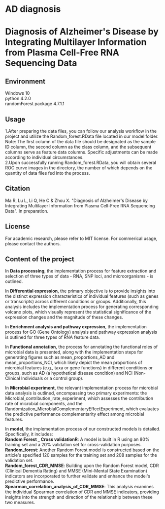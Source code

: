 # AD diagnosis
Diagnosis of Alzheimer's Disease by Integrating Multilayer Information from Plasma Cell-Free RNA Sequencing Data
===

Environment
---
Windows 10  
python 4.2.0  
randomForest package 4.7.1.1  

Usage
---
1.After preparing the data files, you can follow our analysis workflow in the project and utilize the Random_forest.RData file located in our model folder. Note: The first column of the data file should be designated as the sample ID column, the second column as the class column, and the subsequent columns serve as feature data columns. Specific adjustments can be made according to individual circumstances.  
2.Upon successfully running Random_forest.RData, you will obtain several ROC curve images in the directory, the number of which depends on the quantity of data files fed into the process.  

Citation
---
Ma R, Lu L, Li Q, He C & Zhou X. "Diagnosis of Alzheimer's Disease by Integrating Multilayer Information from Plasma Cell-Free RNA Sequencing Data". In preparation.  

License
---
For academic research, please refer to MIT license.
For commerical usage, please contact the authors.

Content of the project
---
In __Data processing__, the implementation process for feature extraction and selection of three types of data - RNA, SNP loci, and microorganisms - is outlined.  

In __Differential expression__, the primary objective is to provide insights into the distinct expression characteristics of individual features (such as genes or transcripts) across different conditions or groups. Additionally, this analysis includes the implementation process for generating corresponding volcano plots, which visually represent the statistical significance of the expression changes and the magnitude of these changes.  

In __Enrichment analysis and pathway expression__, the implementation process for GO (Gene Ontology) analysis and pathway expression analysis is outlined for three types of RNA feature data.  

In __Functional annotation__, the process for annotating the functional roles of microbial data is presented, along with the implementation steps for generating figures such as mean_proportions_AD and mean_proportions_NCI, which likely depict the mean proportions of microbial features (e.g., taxa or gene functions) in different conditions or groups, such as AD (a hypothetical disease condition) and NCI (Non-Clinical Individuals or a control group).  

In __Microbial experiment__, the relevant implementation process for microbial data analysis is outlined, encompassing two primary experiments: the Microbial_contribution_rate_experiment, which assesses the contribution rate of microbial components, and the Randomization_MicrobialComplementaryEffectExperiment, which evaluates the predictive performance complementarity effect among microbial features.  

In __model__, the implementation process of our constructed models is detailed. Specifically, it includes:  
        __Random Forest _ Cross validationR__: A model is built in R using an 80% training set and a 20% validation set for cross-validation purposes.  
        __Random_forest__: Another Random Forest model is constructed based on the article's specified 120 samples for the training set and 208 samples for the validation set.  
        __Random_forest_CDR_MMSE__: Building upon the Random Forest model, CDR (Clinical Dementia Rating) and MMSE (Mini-Mental State Examination) indicators are incorporated to further validate and enhance the model's predictive performance.  
        __Spearman_correlation_analysis_of_CDR_MMSE__: This analysis examines the individual Spearman correlation of CDR and MMSE indicators, providing insights into the strength and direction of the relationship between these two measures.  
